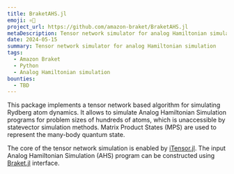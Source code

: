 ```yaml
---
title: BraketAHS.jl
emoji: ⚛️🌊
project_url: https://github.com/amazon-braket/BraketAHS.jl
metaDescription: Tensor network simulator for analog Hamiltonian simulation
date: 2024-05-15
summary: Tensor network simulator for analog Hamiltonian simulation
tags:
  - Amazon Braket
  - Python
  - Analog Hamiltonian simulation
bounties:
  - TBD
---
```


This package implements a tensor network based algorithm for simulating Rydberg atom dynamics. It allows to simulate Analog Hamiltonian Simulation programs for problem sizes of hundreds of atoms, which is unaccessible by statevector simulation methods. Matrix Product States (MPS) are used to represent the many-body quantum state.

The core of the tensor network simulation is enabled by [iTensor.jl](https://github.com/ITensor/ITensors.jl). The input Analog Hamiltonian Simulation (AHS) program can be constructed using [Braket.jl](https://github.com/amazon-braket/Braket.jl) interface.
